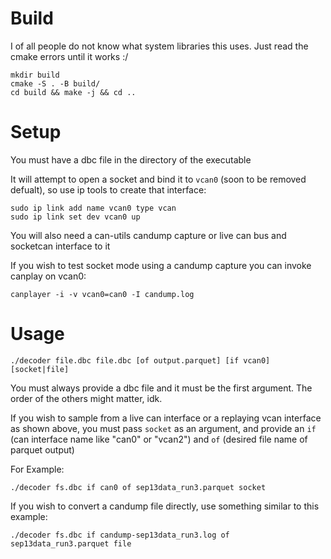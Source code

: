# Build
I of all people do not know what system libraries this uses. Just read the cmake errors until it works :/

```
mkdir build
cmake -S . -B build/
cd build && make -j && cd ..
```
# Setup
You must have a dbc file in the directory of the executable

It will attempt to open a socket and bind it to `vcan0` (soon to be removed defualt), so use ip tools to create that interface:
```
sudo ip link add name vcan0 type vcan
sudo ip link set dev vcan0 up
```

You will also need a can-utils candump capture or live can bus and socketcan interface to it

If you wish to test socket mode using a candump capture you can invoke canplay on vcan0:
```
canplayer -i -v vcan0=can0 -I candump.log
```

# Usage
```
./decoder file.dbc file.dbc [of output.parquet] [if vcan0] [socket|file]
```
You must always provide a dbc file and it must be the first argument. The order of the others might matter, idk.

If you wish to sample from a live can interface or a replaying vcan interface as shown above, you must pass `socket` as an argument, and provide an `if` (can interface name like "can0" or "vcan2") and `of` (desired file name of parquet output)

For Example:
```
./decoder fs.dbc if can0 of sep13data_run3.parquet socket
```

If you wish to convert a candump file directly, use something similar to this example:
```
./decoder fs.dbc if candump-sep13data_run3.log of sep13data_run3.parquet file
```
